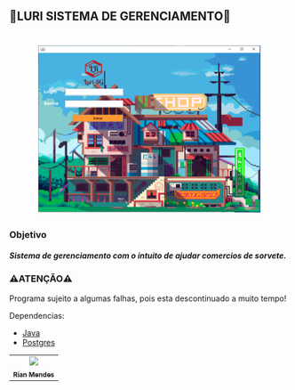 
## 🍨LURI SISTEMA DE GERENCIAMENTO🍨

<h1 align="center">
<img src="image1.PNG" width="400" height="300"></img>
</h1>

### Objetivo

##### Sistema de gerenciamento com o intuito de ajudar comercios de sorvete.

### ⚠️ATENÇÃO⚠️

Programa sujeito a algumas falhas, pois esta descontinuado a muito tempo!

Dependencias:

- [Java](https://www.oracle.com/java/technologies/downloads/)
- [Postgres](https://www.postgresql.org/)

<table>
  <tr>
    <td align="center">
      <a href="#">
        <img src="https://scontent.ffln3-1.fna.fbcdn.net/v/t1.6435-9/163733251_3719615351492548_9096644471071043996_n.jpg?_nc_cat=102&ccb=1-5&_nc_sid=09cbfe&_nc_eui2=AeHQ4sIfjHQstOk2O6R9-ecOa5AMXk-lNF9rkAxeT6U0X9dnCNL19sL_eG3F4yZ8lhR6nIWDPkQ1spmOFCs-oFbV&_nc_ohc=6tJv6yH-4n8AX8460Fw&_nc_ht=scontent.ffln3-1.fna&oh=4e29a5e9b21eba9b6248c6333517fe23&oe=619935B9" width="100px;"/><br>
        <sub>
          <b>Rian Mendes</b>
        </sub>
      </a>
    </td>
  </tr>
</table>
